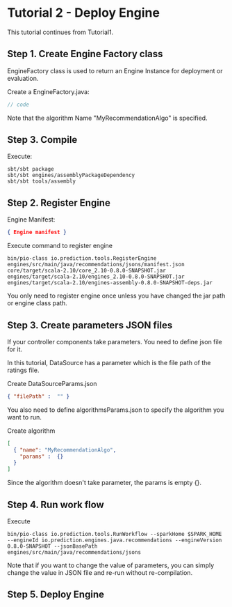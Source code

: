# Tutorial 2 - Deploy Engine

This tutorial continues from Tutorial1.

## Step 1. Create Engine Factory class

EngineFactory class is used to return an Engine Instance for deployment or evaluation.

Create a EngineFactory.java:

```java
// code
```

Note that the algorithm Name "MyRecommendationAlgo" is specified.


## Step 3. Compile

Execute:

```
sbt/sbt package
sbt/sbt engines/assemblyPackageDependency
sbt/sbt tools/assembly
```

## Step 2. Register Engine

Engine Manifest:
```json
{ Engine manifest }
```

Execute command to register engine
```
bin/pio-class io.prediction.tools.RegisterEngine engines/src/main/java/recommendations/jsons/manifest.json core/target/scala-2.10/core_2.10-0.8.0-SNAPSHOT.jar engines/target/scala-2.10/engines_2.10-0.8.0-SNAPSHOT.jar engines/target/scala-2.10/engines-assembly-0.8.0-SNAPSHOT-deps.jar
```

You only need to register engine once unless you have changed the jar path or engine class path.

## Step 3. Create parameters JSON files

If your controller components take parameters. You need to define json file for it.

In this tutorial, DataSource has a parameter which is the file path of the ratings file.

Create DataSourceParams.json

```json
{ "filePath" :  "" }
```

You also need to define algorithmsParams.json to specify the algorithm you want to run.

Create algorithm
```json
[
  { "name": "MyRecommendationAlgo",
    "params" :  {}
  }
]

```

Since the algorithm doesn't take parameter, the params is empty {}.


## Step 4. Run work flow

Execute
```
bin/pio-class io.prediction.tools.RunWorkflow --sparkHome $SPARK_HOME --engineId io.prediction.engines.java.recommendations --engineVersion 0.8.0-SNAPSHOT --jsonBasePath engines/src/main/java/recommendations/jsons
```

Note that if you want to change the value of parameters, you can simply change the value in JSON file and re-run without re-compilation.


## Step 5. Deploy Engine
